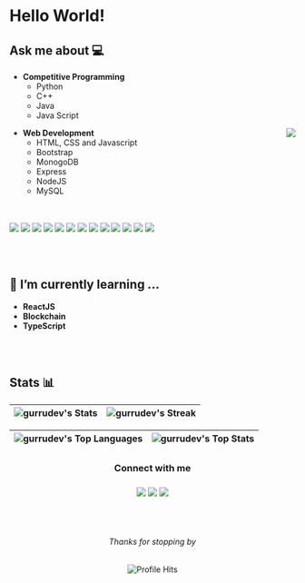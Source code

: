 # Hello World!

  
## Ask me about 💻 
 
- **Competitive Programming** 
	- Python 
	- C++
	- Java
	- Java Script


<img align="right" src="https://github.com/rajput2107/rajput2107/blob/master/Assets/Developer.gif"/>

- **Web Development**
	- HTML, CSS and Javascript 
	- Bootstrap
	- MonogoDB
  	- Express
  	- NodeJS 
  	- MySQL 

<br/><br/>
<img src = "https://img.shields.io/badge/-HTML5-E34F26?style=flat&logo=html5&logoColor=white"> 
<img src = "https://img.shields.io/badge/-CSS3-1572B6?style=flat&logo=css3&logoColor=white">
<img src="https://img.shields.io/badge/-Bootstrap-563D7C?style=flat&logo=bootstrap&logoColor=white">
<img src="https://img.shields.io/badge/-JavaScript-ff7f00?style=flat&logo=javascript&logoColor=ffffff">
<img src="https://img.shields.io/badge/-MongoDB-4DB33D?style=flat&logo=mongodb&logoColor=FFFFFF">
<img src="https://img.shields.io/badge/-MySQL-F29111?style=flat&logo=mysql&logoColor=FFFFFF">
<img src="https://img.shields.io/badge/-Node.js-3C873A?style=flat&logo=Node.js&logoColor=white">
<img src="http://img.shields.io/badge/-Git-F1502F?style=flat&logo=git&logoColor=FFFFFF">
<img src="http://img.shields.io/badge/-Github-27374D?style=flat&logo=github&logoColor=FFFFFF">
<img src="http://img.shields.io/badge/-VS%20Code-007ACC?style=flat&logo=visual%20studio%20code&logoColor=white">
<img src="https://img.shields.io/badge/Java-ED8B00?style=flat&logo=openjdk&logoColor=white"> 
<img src="https://img.shields.io/badge/-C%20&%20C++-659ad2?style=flat&logo=c%2B%2B&logoColor=ffffff"> 
<img src="https://img.shields.io/badge/-Python-E8AA42?style=flat&logo=python&logoColor=white"> 

<br/><br/>

## 🌱 I’m currently learning ...
 - **ReactJS** 
 - **Blockchain**
 - **TypeScript**
<br/>
  <br/>

## Stats  📊
![gurrudev's Stats](https://github-readme-stats.vercel.app/api?username=gurrudev&theme=react&show_icons=true&hide_border=true) | ![gurrudev's Streak](https://github-readme-streak-stats.herokuapp.com?user=gurrudev&theme=react&date_format=M%20j%5B%2C%20Y%5D&dates=737373&fire=e1d038&stroke=00000000&currStreakNum=d38234&currStreakLabel=A6A6A6&border=00000000) |
| :---: | :---: | 

![gurrudev's Top Languages](http://github-profile-summary-cards.vercel.app/api/cards/most-commit-language?username=gurrudev&theme=react&hide_title=true) | ![gurrudev's Top Stats](http://github-profile-summary-cards.vercel.app/api/cards/profile-details?username=gurrudev&theme=react&hide_title=true) |
| :---: | :---: |


<div align="center">
<h3 align="center">Connect with me<img align="center" height="33px" /></h3> 
<div  align="center">
		
  <a href="mailto:pawarash000@gmail.com" mailto="pawarash000@gmail.com"><img src="https://img.shields.io/badge/e‑mail-D14836.svg?style=flat&logo=GMail&logoColor=ffffff"/></a>
<a href="https://www.linkedin.com/in/gurrudev"><img src="https://img.shields.io/badge/linkedin-0077B5.svg?style=flat&logo=linkedin&logoColor=ffffff"/></a>
  <a href="https://www.instagram.com/gurrudev"><img src="https://img.shields.io/badge/Instagram-E4405F?style=flat&logo=instagram&logoColor=ffffff"/></a>
</div>
</div>

  <br/>
  <br/>
  <h6 align="center">Thanks for stopping by </h6>
</p>
<p align="center"><img alt="Profile Hits" src="https://hits.seeyoufarm.com/api/count/incr/badge.svg?url=https%3A%2F%2Fgithub.com%2Fgurrudev%2F" /></p>
<br/>
<p>
